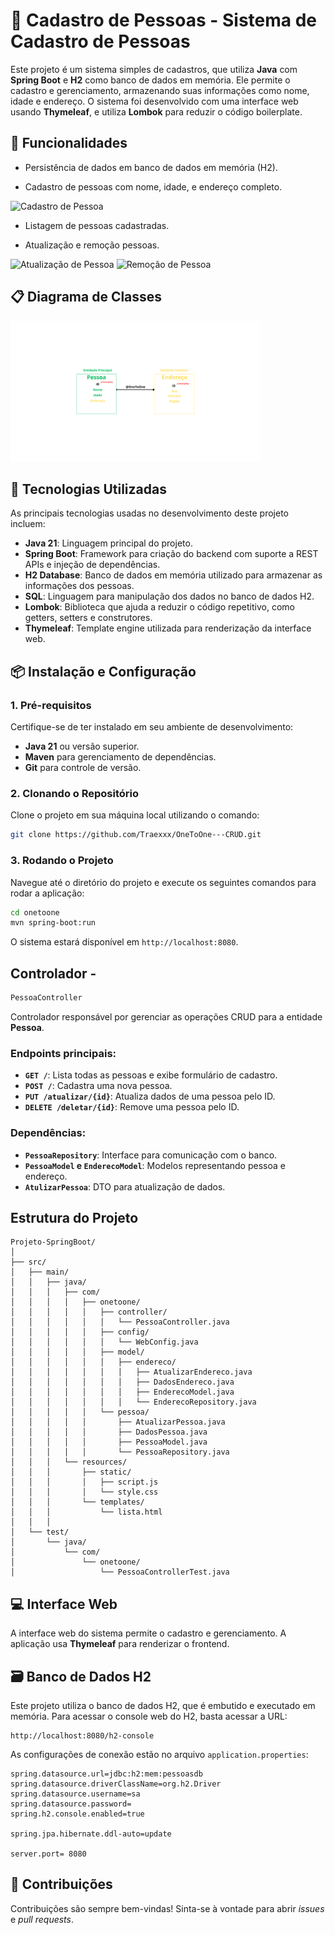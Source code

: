 
# 🏥 Cadastro de Pessoas - Sistema de Cadastro de Pessoas

Este projeto é um sistema simples de cadastros, que utiliza **Java** com **Spring Boot** e **H2** como banco de dados em memória. Ele permite o cadastro e gerenciamento, armazenando suas informações como nome, idade e endereço. O sistema foi desenvolvido com uma interface web usando **Thymeleaf**, e utiliza **Lombok** para reduzir o código boilerplate.

## 🎯 Funcionalidades

- Persistência de dados em banco de dados em memória (H2).

- Cadastro de pessoas com nome, idade, e endereço completo.
<img src="/Assets/demo_cadastro.mp4" alt="Cadastro de Pessoa" width="300">


- Listagem de pessoas cadastradas.

- Atualização e remoção pessoas.
<img src="/Assets/demo_atualizacao.mp4" alt="Atualização de Pessoa" width="300">


<img src="/Assets/demo_excluir.mp4" alt="Remoção de Pessoa" width="200">



## 📋 Diagrama de Classes

<img src="/Assets/diagrama.png" alt="diagrama" width="400">



## 🚀 Tecnologias Utilizadas

As principais tecnologias usadas no desenvolvimento deste projeto incluem:

- **Java 21**: Linguagem principal do projeto.
- **Spring Boot**: Framework para criação do backend com suporte a REST APIs e injeção de dependências.
- **H2 Database**: Banco de dados em memória utilizado para armazenar as informações dos pessoas.
- **SQL**: Linguagem para manipulação dos dados no banco de dados H2.
- **Lombok**: Biblioteca que ajuda a reduzir o código repetitivo, como getters, setters e construtores.
- **Thymeleaf**: Template engine utilizada para renderização da interface web.

## 📦 Instalação e Configuração

### 1. Pré-requisitos

Certifique-se de ter instalado em seu ambiente de desenvolvimento:

- **Java 21** ou versão superior.
- **Maven** para gerenciamento de dependências.
- **Git** para controle de versão.

### 2. Clonando o Repositório

Clone o projeto em sua máquina local utilizando o comando:

```bash
git clone https://github.com/Traexxx/OneToOne---CRUD.git
```

### 3. Rodando o Projeto

Navegue até o diretório do projeto e execute os seguintes comandos para rodar a aplicação:

```bash
cd onetoone
mvn spring-boot:run
```

O sistema estará disponível em `http://localhost:8080`.

## Controlador - 

``` Java
PessoaController
```
Controlador responsável por gerenciar as operações CRUD para a entidade **Pessoa**.

### Endpoints principais:
- **`GET /`**: Lista todas as pessoas e exibe formulário de cadastro.
- **`POST /`**: Cadastra uma nova pessoa.
- **`PUT /atualizar/{id}`**: Atualiza dados de uma pessoa pelo ID.
- **`DELETE /deletar/{id}`**: Remove uma pessoa pelo ID.

### Dependências:
- **`PessoaRepository`**: Interface para comunicação com o banco.
- **`PessoaModel` e `EnderecoModel`**: Modelos representando pessoa e endereço.
- **`AtulizarPessoa`**: DTO para atualização de dados.


## Estrutura do Projeto
    Projeto-SpringBoot/
    │
    ├── src/
    │   ├── main/
    │   │   ├── java/
    │   │   │   ├── com/
    │   │   │   │   ├── onetoone/
    │   │   │   │   │   ├── controller/
    │   │   │   │   │   │   └── PessoaController.java
    │   │   │   │   │   ├── config/
    │   │   │   │   │   │   └── WebConfig.java
    │   │   │   │   │   ├── model/
    │   │   │   │   │   │   ├── endereco/
    │   │   │   │   │   │   │   ├── AtualizarEndereco.java
    │   │   │   │   │   │   │   ├── DadosEndereco.java
    │   │   │   │   │   │   │   ├── EnderecoModel.java
    │   │   │   │   │   │   │   └── EnderecoRepository.java
    │   │   │   │   │   └── pessoa/
    │   │   │   │   │       ├── AtualizarPessoa.java
    │   │   │   │   │       ├── DadosPessoa.java
    │   │   │   │   │       ├── PessoaModel.java
    │   │   │   │   │       └── PessoaRepository.java
    │   │   │   └── resources/
    │   │   │       ├── static/
    │   │   │       │   ├── script.js
    │   │   │       │   └── style.css
    │   │   │       └── templates/
    │   │   │           └── lista.html
    │   │   │
    │   └── test/
    │       └── java/
    │           └── com/
    │               └── onetoone/
    │                   └── PessoaControllerTest.java

## 💻 Interface Web

A interface web do sistema permite o cadastro e gerenciamento. A aplicação usa **Thymeleaf** para renderizar o frontend.

## 🗃️ Banco de Dados H2

Este projeto utiliza o banco de dados H2, que é embutido e executado em memória. Para acessar o console web do H2, basta acessar a URL:

```
http://localhost:8080/h2-console
```

As configurações de conexão estão no arquivo `application.properties`:

```properties
spring.datasource.url=jdbc:h2:mem:pessoasdb
spring.datasource.driverClassName=org.h2.Driver
spring.datasource.username=sa
spring.datasource.password=
spring.h2.console.enabled=true

spring.jpa.hibernate.ddl-auto=update

server.port= 8080
```

## 🤝 Contribuições

Contribuições são sempre bem-vindas! Sinta-se à vontade para abrir *issues* e *pull requests*.
